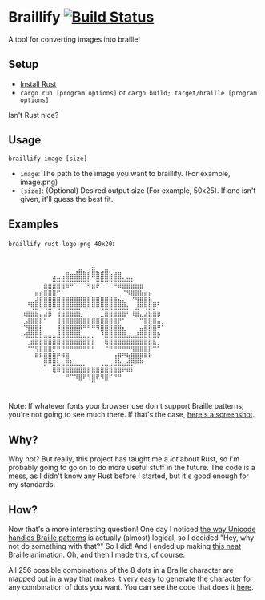 # Braillify [![Build Status](https://travis-ci.org/iirelu/braillify.svg?branch=master)](https://travis-ci.org/iirelu/braillify)

A tool for converting images into braille!

## Setup

* [Install Rust](http://www.rust-lang.org/install.html)
* `cargo run [program options]` or `cargo build; target/braille [program options]`

Isn't Rust nice?

## Usage

`braillify image [size]`

* `image`: The path to the image you want to braillify. (For example, image.png)
* `[size]`: (Optional) Desired output size (For example, 50x25). If one isn't given, it'll guess the best fit.

## Examples

`braillify rust-logo.png 40x20`:

```
⠀⠀⠀⠀⠀⠀⠀⠀⠀⠀⠀⠀⠀⠀⠀⠀⠀⠀⠀⠀⠀⠀⠀⠀⠀⠀⠀⠀⠀⠀⠀⠀⠀⠀⠀⠀⠀⠀⠀⠀
⠀⠀⠀⠀⠀⠀⠀⠀⠀⠀⠀⠀⠀⠀⠀⠀⠀⠀⠀⣀⠀⠀⠀⠀⠀⠀⠀⠀⠀⠀⠀⠀⠀⠀⠀⠀⠀⠀⠀⠀
⠀⠀⠀⠀⠀⠀⠀⠀⠀⠀⠀⠀⠀⣤⣀⣰⣿⣦⣼⣿⣦⣴⣿⣄⣠⣤⠀⠀⠀⠀⠀⠀⠀⠀⠀⠀⠀⠀⠀⠀
⠀⠀⠀⠀⠀⠀⠀⠀⠀⠀⣾⣶⣼⣿⣿⣿⣿⣿⡏⠉⣻⣿⣿⣿⣿⣿⣦⣶⡆⠀⠀⠀⠀⠀⠀⠀⠀⠀⠀⠀
⠀⠀⠀⠀⠀⠀⠀⠀⣷⣶⣿⣿⣿⠿⠛⠉⠁⠈⠻⣶⠟⠁⠈⠉⠛⠿⣿⣿⣷⣶⣶⠀⠀⠀⠀⠀⠀⠀⠀⠀
⠀⠀⠀⠀⠀⠀⣶⣶⣿⣿⣿⠋⠁⠀⠀⠀⠀⠀⠀⠀⠀⠀⠀⠀⠀⠀⠈⠻⣿⣿⣷⣶⡦⠀⠀⠀⠀⠀⠀⠀
⠀⠀⠀⠀⢀⣀⣼⣿⣿⣿⣿⣿⣿⣿⣿⣿⣿⣿⣿⣿⣿⣿⣿⣿⣿⣦⣄⠀⠈⢻⣿⣿⣧⣀⡀⠀⠀⠀⠀⠀
⠀⠀⠀⠀⠈⢿⣿⠿⢿⣿⠿⢿⣿⣿⣿⣿⡿⠿⠿⠿⠿⢿⣿⣿⣿⣿⣿⡆⠀⣼⠿⢿⣿⡟⠁⠀⠀⠀⠀⠀
⠀⠀⠀⠰⣿⣿⣿⣤⣴⡿⠀⢸⣿⣿⣿⣿⣇⠀⠀⠀⠀⣀⣿⣿⣿⣿⣿⠃⠸⣿⣄⣴⣿⣿⡷⠀⠀⠀⠀⠀
⠀⠀⠀⢀⣼⣿⣿⡏⠁⠀⠀⢸⣿⣿⣿⣿⣿⣿⣿⣿⣿⣿⣿⣿⣿⡟⠁⠀⠀⠀⠉⣿⣿⣿⣤⡀⠀⠀⠀⠀
⠀⠀⠀⠈⢻⣿⣿⡇⠀⠀⠀⢸⣿⣿⣿⣿⡿⠛⠛⠛⠻⣿⣿⣿⣿⣿⣆⠀⠀⠀⣤⣿⣿⣿⠛⠁⠀⠀⠀⠀
⠀⠀⠀⠰⣿⣿⣿⣿⣤⣤⣤⣼⣿⣿⣿⣿⣧⣀⣀⡀⠀⠘⣿⣿⣿⣿⣿⣤⣤⣼⣿⣿⣿⣿⡷⠀⠀⠀⠀⠀
⠀⠀⠀⠀⢀⣾⣿⣿⣿⣿⣿⣿⣿⣿⣿⣿⣿⣿⣿⡇⠀⠀⢿⣿⣿⣿⣿⣿⣿⣿⣿⣿⣿⣧⡀⠀⠀⠀⠀⠀
⠀⠀⠀⠀⠈⠉⢻⣿⣿⣿⡛⠛⠛⠛⠛⠛⠛⠛⠛⠃⠀⠀⠈⠛⠛⠛⠛⠛⢻⣿⣿⣿⡟⠉⠁⠀⠀⠀⠀⠀
⠀⠀⠀⠀⠀⠀⠿⠿⣿⣿⣿⡟⠻⣿⠀⠀⠀⠀⠀⠀⠀⠀⠀⠀⢰⡿⠛⢷⣿⣿⡿⠿⠗⠀⠀⠀⠀⠀⠀⠀
⠀⠀⠀⠀⠀⠀⠀⠀⡿⠿⣿⣧⣤⣿⣧⣄⣀⡀⠀⠀⠀⢀⣀⣠⣼⣷⣤⣾⡿⠿⠿⠀⠀⠀⠀⠀⠀⠀⠀⠀
⠀⠀⠀⠀⠀⠀⠀⠀⠀⠀⢿⠿⢻⣿⣿⣿⣿⣿⣿⣿⣿⣿⣿⣿⣿⣿⠟⠿⠇⠀⠀⠀⠀⠀⠀⠀⠀⠀⠀⠀
⠀⠀⠀⠀⠀⠀⠀⠀⠀⠀⠀⠀⠀⠛⠉⠹⣿⠟⢻⣿⠟⠻⣿⠋⠙⠛⠀⠀⠀⠀⠀⠀⠀⠀⠀⠀⠀⠀⠀⠀
⠀⠀⠀⠀⠀⠀⠀⠀⠀⠀⠀⠀⠀⠀⠀⠀⠀⠀⠀⠉⠀⠀⠀⠀⠀⠀⠀⠀⠀⠀⠀⠀⠀⠀⠀⠀⠀⠀⠀⠀
⠀⠀⠀⠀⠀⠀⠀⠀⠀⠀⠀⠀⠀⠀⠀⠀⠀⠀⠀⠀⠀⠀⠀⠀⠀⠀⠀⠀⠀⠀⠀⠀⠀⠀⠀⠀⠀⠀⠀⠀
```

Note: If whatever fonts your browser use don't support Braille patterns, you're not going to see much there. If that's the case, [here's a screenshot](http://i.cubeupload.com/WajkRQ.png).

## Why?

Why not? But really, this project has taught me a *lot* about Rust, so I'm probably going to go on to do more useful stuff in the future. The code is a mess, as I didn't know any Rust before I started, but it's good enough for my standards.

## How?

Now that's a more interesting question! One day I noticed [the way Unicode handles Braille patterns](https://en.wikipedia.org/wiki/Braille_Patterns) is actually (almost) logical, so I decided "Hey, why not do something with that?" So I did! And I ended up making [this neat Braille animation](http://gfycat.com/EarnestColorlessLacewing). Oh, and then I made this, of course.

All 256 possible combinations of the 8 dots in a Braille character are mapped out in a way that makes it very easy to generate the character for any combination of dots you want. You can see the code that does it [here](https://github.com/iirelu/braillify/blob/master/src/braille.rs).

